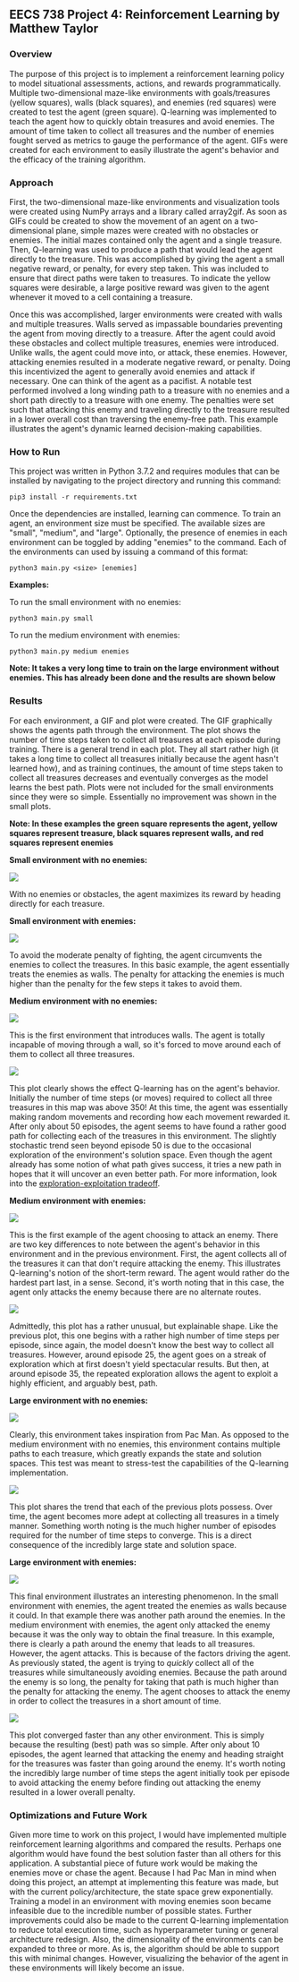 ## EECS 738 Project 4: Reinforcement Learning by Matthew Taylor

### Overview

The purpose of this project is to implement a reinforcement learning policy to model situational assessments, actions, and rewards programmatically. Multiple two-dimensional maze-like environments with goals/treasures (yellow squares), walls (black squares), and enemies (red squares) were created to test the agent (green square). Q-learning was implemented to teach the agent how to quickly obtain treasures and avoid enemies. The amount of time taken to collect all treasures and the number of enemies fought served as metrics to gauge the performance of the agent. GIFs were created for each environment to easily illustrate the agent's behavior and the efficacy of the training algorithm.

### Approach

First, the two-dimensional maze-like environments and visualization tools were created using NumPy arrays and a library called array2gif. As soon as GIFs could be created to show the movement of an agent on a two-dimensional plane, simple mazes were created with no obstacles or enemies. The initial mazes contained only the agent and a single treasure. Then, Q-learning was used to produce a path that would lead the agent directly to the treasure. This was accomplished by giving the agent a small negative reward, or penalty, for every step taken. This was included to ensure that direct paths were taken to treasures. To indicate the yellow squares were desirable, a large positive reward was given to the agent whenever it moved to a cell containing a treasure.

Once this was accomplished, larger environments were created with walls and multiple treasures. Walls served as impassable boundaries preventing the agent from moving directly to a treasure. After the agent could avoid these obstacles and collect multiple treasures, enemies were introduced. Unlike walls, the agent could move into, or attack, these enemies. However, attacking enemies resulted in a moderate negative reward, or penalty. Doing this incentivized the agent to generally avoid enemies and attack if necessary. One can think of the agent as a pacifist. A notable test performed involved a long winding path to a treasure with no enemies and a short path directly to a treasure with one enemy. The penalties were set such that attacking this enemy and traveling directly to the treasure resulted in a lower overall cost than traversing the enemy-free path. This example illustrates the agent's dynamic learned decision-making capabilities.

### How to Run

This project was written in Python 3.7.2 and requires modules that can be installed by navigating to the project directory and running this command:
```
pip3 install -r requirements.txt
```
Once the dependencies are installed, learning can commence. To train an agent, an environment size must be specified. The available sizes are "small", "medium", and "large". Optionally, the presence of enemies in each environment can be toggled by adding "enemies" to the command. Each of the environments can used by issuing a command of this format:
```
python3 main.py <size> [enemies]
```

**Examples:**

To run the small environment with no enemies:
```
python3 main.py small
```

To run the medium environment with enemies:
```
python3 main.py medium enemies
```

**Note: It takes a very long time to train on the large environment without enemies. This has already been done and the results are shown below**

### Results

For each environment, a GIF and plot were created. The GIF graphically shows the agents path through the environment. The plot shows the number of time steps taken to collect all treasures at each episode during training. There is a general trend in each plot. They all start rather high (it takes a long time to collect all treasures initially because the agent hasn't learned how), and as training continues, the amount of time steps taken to collect all treasures decreases and eventually converges as the model learns the best path. Plots were not included for the small environments since they were so simple. Essentially no improvement was shown in the small plots.

**Note: In these examples the green square represents the agent, yellow squares represent treasure, black squares represent walls, and red squares represent enemies**

**Small environment with no enemies:**

![](https://i.imgur.com/FdjkZI7.gif)

With no enemies or obstacles, the agent maximizes its reward by heading directly for each treasure.

**Small environment with enemies:**

![](https://i.imgur.com/8RNZwcU.gif)

To avoid the moderate penalty of fighting, the agent circumvents the enemies to collect the treasures. In this basic example, the agent essentially treats the enemies as walls. The penalty for attacking the enemies is much higher than the penalty for the few steps it takes to avoid them.

**Medium environment with no enemies:**

![](https://i.imgur.com/4yl0sSF.gif)

This is the first environment that introduces walls. The agent is totally incapable of moving through a wall, so it's forced to move around each of them to collect all three treasures.

![](https://i.imgur.com/cWWKE2A.png)

This plot clearly shows the effect Q-learning has on the agent's behavior. Initially the number of time steps (or moves) required to collect all three treasures in this map was above 350! At this time, the agent was essentially making random movements and recording how each movement rewarded it. After only about 50 episodes, the agent seems to have found a rather good path for collecting each of the treasures in this environment. The slightly stochastic trend seen beyond episode 50 is due to the occasional exploration of the environment's solution space. Even though the agent already has some notion of what path gives success, it tries a new path in hopes that it will uncover an even better path. For more information, look into the [exploration-exploitation tradeoff](https://en.wikipedia.org/wiki/Multi-armed_bandit).

**Medium environment with enemies:**

![](https://i.imgur.com/fnaJBJy.gif)

This is the first example of the agent choosing to attack an enemy. There are two key differences to note between the agent's behavior in this environment and in the previous environment. First, the agent collects all of the treasures it can that don't require attacking the enemy. This illustrates Q-learning's notion of the short-term reward. The agent would rather do the hardest part last, in a sense. Second, it's worth noting that in this case, the agent only attacks the enemy because there are no alternate routes.

![](https://i.imgur.com/BXo68q9.png)

Admittedly, this plot has a rather unusual, but explainable shape. Like the previous plot, this one begins with a rather high number of time steps per episode, since again, the model doesn't know the best way to collect all treasures. However, around episode 25, the agent goes on a streak of exploration which at first doesn't yield spectacular results. But then, at around episode 35, the repeated exploration allows the agent to exploit a highly efficient, and arguably best, path.

**Large environment with no enemies:**

![](https://i.imgur.com/nZ3rZn4.gif)

Clearly, this environment takes inspiration from Pac Man. As opposed to the medium environment with no enemies, this environment contains multiple paths to each treasure, which greatly expands the state and solution spaces. This test was meant to stress-test the capabilities of the Q-learning implementation.

![](https://i.imgur.com/KkyQ4Wr.png)

This plot shares the trend that each of the previous plots possess. Over time, the agent becomes more adept at collecting all treasures in a timely manner. Something worth noting is the much higher number of episodes required for the number of time steps to converge. This is a direct consequence of the incredibly large state and solution space.

**Large environment with enemies:**

![](https://i.imgur.com/Ch7Zisb.gif)

This final environment illustrates an interesting phenomenon. In the small environment with enemies, the agent treated the enemies as walls because it could. In that example there was another path around the enemies. In the medium environment with enemies, the agent only attacked the enemy because it was the only way to obtain the final treasure. In this example, there is clearly a path around the enemy that leads to all treasures. However, the agent attacks. This is because of the factors driving the agent. As previously stated, the agent is trying to *quickly* collect all of the treasures while simultaneously avoiding enemies. Because the path around the enemy is so long, the penalty for taking that path is much higher than the penalty for attacking the enemy. The agent chooses to attack the enemy in order to collect the treasures in a short amount of time.

![](https://i.imgur.com/MNlHPDn.png)

This plot converged faster than any other environment. This is simply because the resulting (best) path was so simple. After only about 10 episodes, the agent learned that attacking the enemy and heading straight for the treasures was faster than going around the enemy. It's worth noting the incredibly large number of time steps the agent initially took per episode to avoid attacking the enemy before finding out attacking the enemy resulted in a lower overall penalty.

### Optimizations and Future Work

Given more time to work on this project, I would have implemented multiple reinforcement learning algorithms and compared the results. Perhaps one algorithm would have found the best solution faster than all others for this application. A substantial piece of future work would be making the enemies move or chase the agent. Because I had Pac Man in mind when doing this project, an attempt at implementing this feature was made, but with the current policy/architecture, the state space grew exponentially. Training a model in an environment with moving enemies soon became infeasible due to the incredible number of possible states. Further improvements could also be made to the current Q-learning implementation to reduce total execution time, such as hyperparameter tuning or general architecture redesign. Also, the dimensionality of the environments can be expanded to three or more. As is, the algorithm should be able to support this with minimal changes. However, visualizing the behavior of the agent in these environments will likely become an issue.
